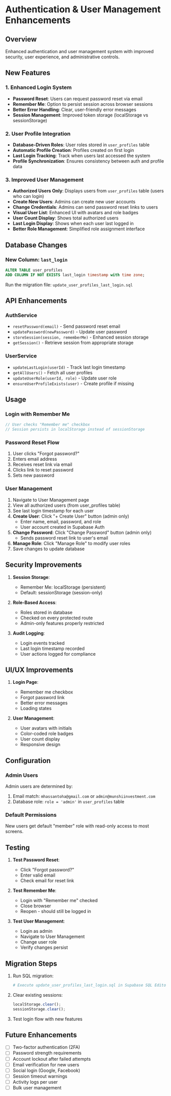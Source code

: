 # Authentication & User Management Enhancements

## Overview
Enhanced authentication and user management system with improved security, user experience, and administrative controls.

## New Features

### 1. Enhanced Login System
- **Password Reset**: Users can request password reset via email
- **Remember Me**: Option to persist session across browser sessions
- **Better Error Handling**: Clear, user-friendly error messages
- **Session Management**: Improved token storage (localStorage vs sessionStorage)

### 2. User Profile Integration
- **Database-Driven Roles**: User roles stored in `user_profiles` table
- **Automatic Profile Creation**: Profiles created on first login
- **Last Login Tracking**: Track when users last accessed the system
- **Profile Synchronization**: Ensures consistency between auth and profile data

### 3. Improved User Management
- **Authorized Users Only**: Displays users from `user_profiles` table (users who can login)
- **Create New Users**: Admins can create new user accounts
- **Change Credentials**: Admins can send password reset links to users
- **Visual User List**: Enhanced UI with avatars and role badges
- **User Count Display**: Shows total authorized users
- **Last Login Display**: Shows when each user last logged in
- **Better Role Management**: Simplified role assignment interface

## Database Changes

### New Column: `last_login`
```sql
ALTER TABLE user_profiles 
ADD COLUMN IF NOT EXISTS last_login timestamp with time zone;
```

Run the migration file: `update_user_profiles_last_login.sql`

## API Enhancements

### AuthService
- `resetPassword(email)` - Send password reset email
- `updatePassword(newPassword)` - Update user password
- `storeSession(session, rememberMe)` - Enhanced session storage
- `getSession()` - Retrieve session from appropriate storage

### UserService
- `updateLastLogin(userId)` - Track last login timestamp
- `getAllUsers()` - Fetch all user profiles
- `updateUserRole(userId, role)` - Update user role
- `ensureUserProfileExists(user)` - Create profile if missing

## Usage

### Login with Remember Me
```javascript
// User checks "Remember me" checkbox
// Session persists in localStorage instead of sessionStorage
```

### Password Reset Flow
1. User clicks "Forgot password?"
2. Enters email address
3. Receives reset link via email
4. Clicks link to reset password
5. Sets new password

### User Management
1. Navigate to User Management page
2. View all authorized users (from user_profiles table)
3. See last login timestamp for each user
4. **Create User**: Click "+ Create User" button (admin only)
   - Enter name, email, password, and role
   - User account created in Supabase Auth
5. **Change Password**: Click "Change Password" button (admin only)
   - Sends password reset link to user's email
6. **Manage Role**: Click "Manage Role" to modify user roles
7. Save changes to update database

## Security Improvements

1. **Session Storage**: 
   - Remember Me: localStorage (persistent)
   - Default: sessionStorage (session-only)

2. **Role-Based Access**:
   - Roles stored in database
   - Checked on every protected route
   - Admin-only features properly restricted

3. **Audit Logging**:
   - Login events tracked
   - Last login timestamp recorded
   - User actions logged for compliance

## UI/UX Improvements

1. **Login Page**:
   - Remember me checkbox
   - Forgot password link
   - Better error messages
   - Loading states

2. **User Management**:
   - User avatars with initials
   - Color-coded role badges
   - User count display
   - Responsive design

## Configuration

### Admin Users
Admin users are determined by:
1. Email match: `mhassantoha@gmail.com` or `admin@munshiinvestment.com`
2. Database role: `role = 'admin'` in `user_profiles` table

### Default Permissions
New users get default "member" role with read-only access to most screens.

## Testing

1. **Test Password Reset**:
   - Click "Forgot password?"
   - Enter valid email
   - Check email for reset link

2. **Test Remember Me**:
   - Login with "Remember me" checked
   - Close browser
   - Reopen - should still be logged in

3. **Test User Management**:
   - Login as admin
   - Navigate to User Management
   - Change user role
   - Verify changes persist

## Migration Steps

1. Run SQL migration:
   ```bash
   # Execute update_user_profiles_last_login.sql in Supabase SQL Editor
   ```

2. Clear existing sessions:
   ```javascript
   localStorage.clear();
   sessionStorage.clear();
   ```

3. Test login flow with new features

## Future Enhancements

- [ ] Two-factor authentication (2FA)
- [ ] Password strength requirements
- [ ] Account lockout after failed attempts
- [ ] Email verification for new users
- [ ] Social login (Google, Facebook)
- [ ] Session timeout warnings
- [ ] Activity logs per user
- [ ] Bulk user management

